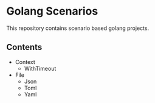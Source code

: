 # Golang Scenarios

This repository contains scenario based golang projects.

## Contents

- Context
	- WithTimeout
- File
	- Json
	- Toml
	- Yaml
